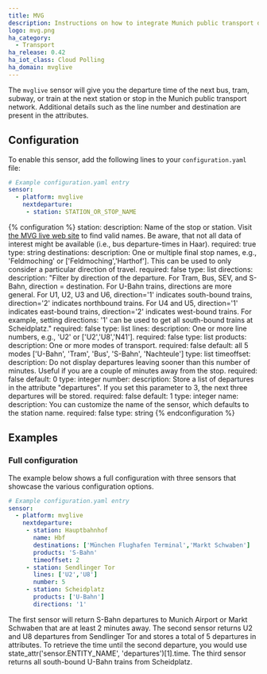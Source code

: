 ```yaml
---
title: MVG
description: Instructions on how to integrate Munich public transport departure times into Home Assistant.
logo: mvg.png
ha_category:
  - Transport
ha_release: 0.42
ha_iot_class: Cloud Polling
ha_domain: mvglive
---
```


The `mvglive` sensor will give you the departure time of the next bus, tram, subway, or train at the next station or stop in the Munich public transport network. Additional details such as the line number and destination are present in the attributes.

## Configuration

To enable this sensor, add the following lines to your `configuration.yaml` file:

```yaml
# Example configuration.yaml entry
sensor:
  - platform: mvglive
    nextdeparture:
     - station: STATION_OR_STOP_NAME
```

{% configuration %}
station:
  description: Name of the stop or station. Visit [the MVG live web site](https://www.mvg-live.de/ims/dfiStaticAuswahl.svc) to find valid names. Be aware, that not all data of interest might be available (i.e., bus departure-times in Haar).
  required: true
  type: string
destinations:
  description: One or multiple final stop names, e.g., 'Feldmoching' or ['Feldmoching','Harthof']. This can be used to only consider a particular direction of travel.
  required: false
  type: list
directions:
  description: "Filter by direction of the departure. For Tram, Bus, SEV, and S-Bahn, direction = destination. For U-Bahn trains, directions are more general. For U1, U2, U3 and U6, direction='1' indicates south-bound trains, direction='2' indicates northbound trains. For U4 and U5, direction='1' indicates east-bound trains, direction='2' indicates west-bound trains. For example, setting directions: '1' can be used to get all south-bound trains at Scheidplatz."
  required: false
  type: list
lines:
  description: One or more line numbers, e.g., 'U2' or ['U2','U8','N41'].
  required: false
  type: list
products:
  description: One or more modes of transport.
  required: false
  default: all 5 modes ['U-Bahn', 'Tram', 'Bus', 'S-Bahn', 'Nachteule']
  type: list
timeoffset:
  description: Do not display departures leaving sooner than this number of minutes. Useful if you are a couple of minutes away from the stop.
  required: false
  default: 0
  type: integer
number:
  description: Store a list of departures in the attribute "departures". If you set this parameter to 3, the next three departures will be stored.
  required: false
  default: 1
  type: integer
name:
  description: You can customize the name of the sensor, which defaults to the station name.
  required: false
  type: string
{% endconfiguration %}

## Examples

### Full configuration

The example below shows a full configuration with three sensors that showcase the various configuration options.

```yaml
# Example configuration.yaml entry
sensor:
  - platform: mvglive
    nextdeparture:
     - station: Hauptbahnhof
       name: Hbf
       destinations: ['München Flughafen Terminal','Markt Schwaben']
       products: 'S-Bahn'
       timeoffset: 2
     - station: Sendlinger Tor
       lines: ['U2','U8']
       number: 5
     - station: Scheidplatz
       products: ['U-Bahn']
       directions: '1'
```

The first sensor will return S-Bahn departures to Munich Airport or Markt Schwaben that are at least 2 minutes away.
The second sensor returns U2 and U8 departures from Sendlinger Tor and stores a total of 5 departures in attributes. To retrieve the time until the second departure, you would use state_attr('sensor.ENTITY_NAME', 'departures')[1].time.
The third sensor returns all south-bound U-Bahn trains from Scheidplatz.
